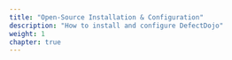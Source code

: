 ```yaml
---
title: "Open-Source Installation & Configuration"
description: "How to install and configure DefectDojo"
weight: 1
chapter: true
---
```


